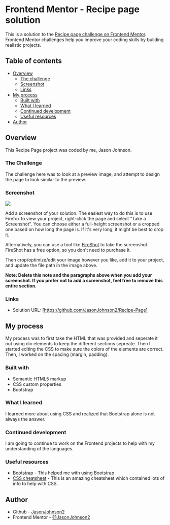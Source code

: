 # Frontend Mentor - Recipe page solution

This is a solution to the [Recipe page challenge on Frontend Mentor](https://www.frontendmentor.io/challenges/recipe-page-KiTsR8QQKm). Frontend Mentor challenges help you improve your coding skills by building realistic projects.

## Table of contents

- [Overview](#overview)
  - [The challenge](#the-challenge)
  - [Screenshot](#screenshot)
  - [Links](#links)
- [My process](#my-process)
  - [Built with](#built-with)
  - [What I learned](#what-i-learned)
  - [Continued development](#continued-development)
  - [Useful resources](#useful-resources)
- [Author](#author)

## Overview

This Recipe Page project was coded by me, Jason Johnson.

### The Challenge

The challenge here was to look at a preview image, and attempt to design the page to look similar to the preview.

### Screenshot

![](./screenshot.jpg)

Add a screenshot of your solution. The easiest way to do this is to use Firefox to view your project, right-click the page and select "Take a Screenshot". You can choose either a full-height screenshot or a cropped one based on how long the page is. If it's very long, it might be best to crop it.

Alternatively, you can use a tool like [FireShot](https://getfireshot.com/) to take the screenshot. FireShot has a free option, so you don't need to purchase it.

Then crop/optimize/edit your image however you like, add it to your project, and update the file path in the image above.

**Note: Delete this note and the paragraphs above when you add your screenshot. If you prefer not to add a screenshot, feel free to remove this entire section.**

### Links

- Solution URL: [https://github.com/JasonJohnson2/Recipe-Page]

## My process

My process was to first take the HTML that was provided and seperate it out using div elements to keep the different sections sepreate. Then I started editing the CSS to make sure the colors of the elements are correct. Then, I worked on the spacing (margin, padding).

### Built with

- Semantic HTML5 markup
- CSS custom properties
- Bootstrap

### What I learned

I learned more about using CSS and realized that Bootstrap alone is not always the answer.

### Continued development

I am going to continue to work on the Frontend projects to help with my understanding of the languages.

### Useful resources

- [Bootstrap](https://getbootstrap.com/docs/5.3/getting-started/introduction/) - This helped me with using Bootstrap
- [CSS cheatsheet](https://learntheweb.courses/topics/css-layout-cheat-sheet/) - This is an amazing cheatsheet which contained lots of info to help with CSS.

## Author

- Github - [JasonJohnson2](https://github.com/JasonJohnson2)
- Frontend Mentor - [@JasonJohnson2](https://www.frontendmentor.io/profile/JasonJohnson2)
